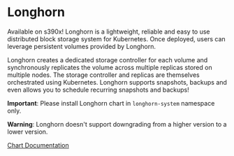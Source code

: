 # Longhorn

Available on s390x! Longhorn is a lightweight, reliable and easy to use distributed block storage system for Kubernetes. Once deployed, users can leverage persistent volumes provided by Longhorn.

Longhorn creates a dedicated storage controller for each volume and synchronously replicates the volume across multiple replicas stored on multiple nodes. The storage controller and replicas are themselves orchestrated using Kubernetes. Longhorn supports snapshots, backups and even allows you to schedule recurring snapshots and backups!

**Important**: Please install Longhorn chart in `longhorn-system` namespace only.

**Warning**: Longhorn doesn't support downgrading from a higher version to a lower version.

[Chart Documentation](https://github.com/longhorn/longhorn/blob/master/chart/README.md)
